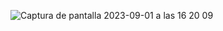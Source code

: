 ![Captura de pantalla 2023-09-01 a las 16 20 09](https://github.com/kiRajKit/RAJKIT/assets/143815840/a0141fdb-cc36-412f-81f2-75058838e6c7)
